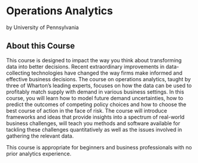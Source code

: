 # Operations Analytics
by University of Pennsylvania

## About this Course
This course is designed to impact the way you think about transforming data into better decisions. Recent extraordinary improvements in data-collecting technologies have changed the way firms make informed and effective business decisions. The course on operations analytics, taught by three of Wharton’s leading experts, focuses on how the data can be used to profitably match supply with demand in various business settings. In this course, you will learn how to model future demand uncertainties, how to predict the outcomes of competing policy choices and how to choose the best course of action in the face of risk. The course will introduce frameworks and ideas that provide insights into a spectrum of real-world business challenges, will teach you methods and software available for tackling these challenges quantitatively as well as the issues involved in gathering the relevant data.

This course is appropriate for beginners and business professionals with no prior analytics experience.
